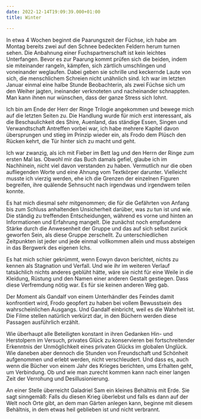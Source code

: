 ```yaml
---
date: 2022-12-14T19:09:39.000+01:00
title: Winter

---
```

In etwa 4 Wochen beginnt die Paarungszeit der Füchse, ich habe am Montag bereits zwei auf den Schnee bedeckten Feldern herum turnen sehen. Die Anbahnung einer Fuchspartnerschaft ist kein leichtes Unterfangen. Bevor es zur Paarung kommt prüfen sich die beiden, indem sie miteinander rangeln, kämpfen, sich zärtlich umschlingen und voneinander weglaufen. Dabei geben sie schrille und keckernde Laute von sich, die menschlichem Schreien nicht unähnlich sind. Ich war im letzten Januar einmal eine halbe Stunde Beobachterin, als zwei Füchse sich um den Weiher jagten, ineinander verknoteten und nacheinander schnappten. Man kann ihnen nur wünschen, dass der ganze Stress sich lohnt.

Ich bin am Ende der Herr der Ringe Trilogie angekommen und bewege mich auf die letzten Seiten zu. Die Handlung wurde für mich erst interessant, als die Beschaulichkeit des Shire, Auenland, das ständige Essen, Singen und Verwandtschaft Antreffen vorbei war, ich habe mehrere Kapitel davon übersprungen und stieg im Prinzip wieder ein, als Frodo dem Plüsch den Rücken kehrt, die Tür hinter sich zu macht und geht.

Ich war zwanzig, als ich mit Fieber im Bett lag und den Herrn der Ringe zum ersten Mal las. Obwohl mir das Buch damals gefiel, glaube ich im Nachhinein, nicht viel davon verstanden zu haben. Vermutlich nur die oben aufliegenden Worte und eine Ahnung vom Textkörper darunter. Vielleicht musste ich vierzig werden, ehe ich die Grenzen der einzelnen Figuren begreifen, ihre quälende Sehnsucht nach irgendwas und irgendwem teilen konnte.

Es hat mich diesmal sehr mitgenommen; die für die Gefährten von Anfang bis zum Schluss anhaltenden Unsicherheit darüber, was zu tun ist und wie. Die ständig zu treffenden Entscheidungen, während es vorne und hinten an Informationen und Erfahrung mangelt. Die zunächst noch empfundene Stärke durch die Anwesenheit der Gruppe und das auf sich selbst zurück geworfen Sein, als diese Gruppe zerschellt. Zu unterschiedlichen Zeitpunkten ist jeder und jede einmal vollkommen allein und muss absteigen in das Bergwerk des eigenen Ichs.

Es hat mich schier gekrümmt, wenn Eowyn davon berichtet, nichts zu kennen als Stagnation und Verfall. Und wie ihr im weiteren Verlauf tatsächlich nichts anderes geblüht hätte, wäre sie nicht für eine Weile in die Kleidung, Rüstung und den Namen einer anderen Gestalt gestiegen. Dass diese Verfremdung nötig war. Es für sie keinen anderen Weg gab.

Der Moment als Gandalf von einem Unterhändler des Feindes damit konfrontiert wird, Frodo geopfert zu haben bei vollem Bewusstsein des wahrscheinlichen Ausgangs. Und Gandalf einbricht, weil es die Wahrheit ist. Die Filme stellen natürlich verkürzt dar, in den Büchern werden diese Passagen ausführlich erzählt.

Wie überhaupt alle Beteiligten konstant in ihren Gedanken Hin- und Herstolpern im Versuch, privates Glück zu konservieren bei fortschreitender Erkenntnis der Unmöglichkeit eines privaten Glücks im globalen Unglück. Wie daneben aber dennoch die Stunden von Freundschaft und Schönheit aufgenommen und erlebt werden, nicht verschleudert. Und dass es, auch wenn die Bücher von einem Jahr des Krieges berichten, ums Erhalten geht,  um Verbindung. Ob und wie man zurecht kommen kann nach einer langen Zeit der Verrohung und Desillusionierung.

An einer Stelle überreicht Galadriel Sam ein kleines Behältnis mit Erde. Sie sagt sinngemäß: Falls du diesen Krieg überlebst und falls es dann auf der Welt noch Orte gibt, an dem man Gärten anlegen kann, beginne mit diesem Behältnis, in dem etwas heil geblieben ist und nicht verbrannt.